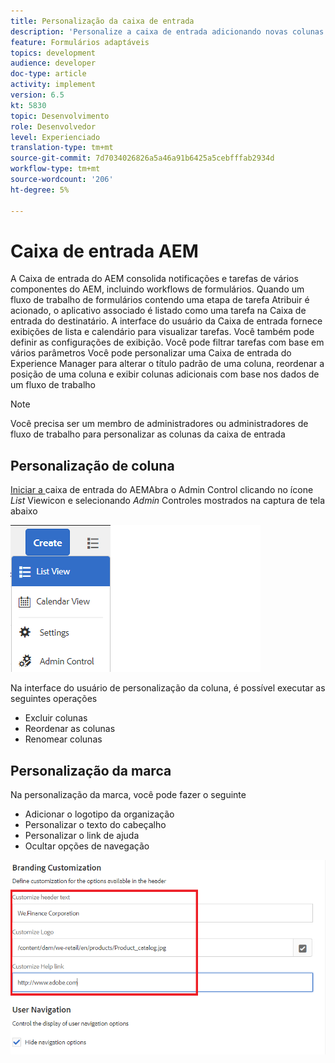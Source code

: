 ```yaml
---
title: Personalização da caixa de entrada
description: 'Personalize a caixa de entrada adicionando novas colunas com base nos dados do fluxo de trabalho '
feature: Formulários adaptáveis
topics: development
audience: developer
doc-type: article
activity: implement
version: 6.5
kt: 5830
topic: Desenvolvimento
role: Desenvolvedor
level: Experienciado
translation-type: tm+mt
source-git-commit: 7d7034026826a5a46a91b6425a5cebfffab2934d
workflow-type: tm+mt
source-wordcount: '206'
ht-degree: 5%

---
```


# Caixa de entrada AEM

A Caixa de entrada do AEM consolida notificações e tarefas de vários componentes do AEM, incluindo workflows de formulários. Quando um fluxo de trabalho de formulários contendo uma etapa de tarefa Atribuir é acionado, o aplicativo associado é listado como uma tarefa na Caixa de entrada do destinatário.
A interface do usuário da Caixa de entrada fornece exibições de lista e calendário para visualizar tarefas. Você também pode definir as configurações de exibição. Você pode filtrar tarefas com base em vários parâmetros
Você pode personalizar uma Caixa de entrada do Experience Manager para alterar o título padrão de uma coluna, reordenar a posição de uma coluna e exibir colunas adicionais com base nos dados de um fluxo de trabalho


>[!NOTE]
>
>Você precisa ser um membro de administradores ou administradores de fluxo de trabalho para personalizar as colunas da caixa de entrada

## Personalização de coluna

[Iniciar a ](http://localhost:4502/aem/inbox)
caixa de entrada do AEMAbra o Admin Control clicando no ícone  _List_ Viewicon e selecionando  _Admin_ Controles mostrados na captura de tela abaixo

![admin-control](assets/open-customization.png)

Na interface do usuário de personalização da coluna, é possível executar as seguintes operações

* Excluir colunas
* Reordenar as colunas
* Renomear colunas

## Personalização da marca

Na personalização da marca, você pode fazer o seguinte

* Adicionar o logotipo da organização
* Personalizar o texto do cabeçalho
* Personalizar o link de ajuda
* Ocultar opções de navegação

![marca da caixa de entrada](assets/branding-customization.PNG)

